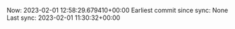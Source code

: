 Now: 2023-02-01 12:58:29.679410+00:00 Earliest commit since sync: None Last sync: 2023-02-01 11:30:32+00:00
